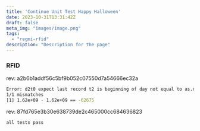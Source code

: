 ```yaml
---
title: 'Continue Unit Test Happy Halloween'
date: 2023-10-31T13:31:42Z
draft: false
meta_img: "images/image.png"
tags:
  - "regmi-rfid"
description: "Description for the page"
---
```


### RFID



rev: a2b6b1addf56c5bf9b052c07550d7a54666ec32a

```bash
Error: d2t0 expect last record t2 is beginning of day not equal to as.numeric(tail(d2t0_all_room_day$day[[1]]$datetime, n = 1)).
1/1 mismatches
[1] 1.62e+09 - 1.62e+09 == -62675
```

rev: 87fd765e3b30e638739de2c465000cc684636823

```bash
all tests pass
```